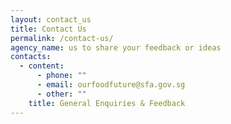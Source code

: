 ```yaml
---
layout: contact_us
title: Contact Us
permalink: /contact-us/
agency_name: us to share your feedback or ideas
contacts:
  - content:
      - phone: ""
      - email: ourfoodfuture@sfa.gov.sg
      - other: ""
    title: General Enquiries & Feedback
---
```

